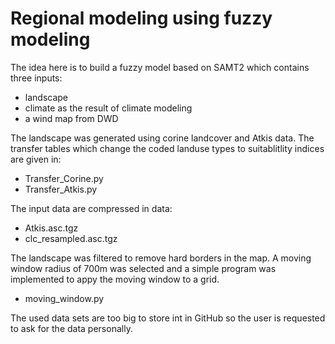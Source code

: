 # Regional modeling using fuzzy modeling

The idea here is to build a fuzzy model based on SAMT2 which contains three inputs: 

*	landscape
*	climate as the result of climate modeling
*	a wind map from DWD

The landscape was generated using corine landcover and Atkis data. The transfer tables which
change the coded landuse types to suitablitlity indices are given in:

*	Transfer_Corine.py
*	Transfer_Atkis.py

The input data are compressed in data:

*   Atkis.asc.tgz
*   clc_resampled.asc.tgz

The landscape was filtered to remove hard borders in the map. A moving window radius of
700m was selected and a simple program was implemented to appy the moving window to a 
grid. 

*	moving_window.py


The used data sets are too big to store int in GitHub so the user is requested to ask for the data personally. 

